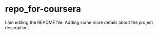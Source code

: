 # repo_for-coursera
I am editing the README file. Adding some more details about the project description.

